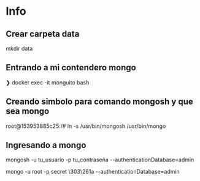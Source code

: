 # Info
## Crear carpeta data
mkdir data

## Entrando a mi contendero mongo
❯ docker exec -it monguito bash

## Creando simbolo para comando mongosh y que sea mongo
root@153953885c25:/# ln -s /usr/bin/mongosh /usr/bin/mongo

## Ingresando a mongo
mongosh -u tu_usuario -p tu_contraseña --authenticationDatabase=admin

mongo -u root -p secret \303\261a --authenticationDatabase=admin


